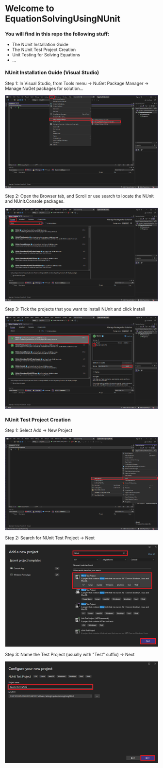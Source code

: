 # Welcome to EquationSolvingUsingNUnit

### You will find in this repo the following stuff:

* The NUnit Installation Guide 
* The NUnit Test Project Creation
* Unit Testing for Solving Equations
* ...

### NUnit Installation Guide (Visual Studio)

Step 1: In Visual Studio, from Tools menu -> NuGet Package Manager -> Manage NuGet packages for solution...

![Install NUnit Step 1](https://github.com/Blackan06/equationsolvingusingnunit/blob/main/Screenshots/NUnit%20Installation%20Guide/Step%201.png)

Step 2: Open the Browser tab, and Scroll or use search to locate the NUnit and NUnit.Console packages.

![Install NUnit Step 2](https://github.com/Blackan06/equationsolvingusingnunit/blob/main/Screenshots/NUnit%20Installation%20Guide/Step%202.png)

Step 3: Tick the projects that you want to install NUnit and click Install

![Install NUnit Step 3](https://github.com/Blackan06/equationsolvingusingnunit/blob/main/Screenshots/NUnit%20Installation%20Guide/Step%203.png)


### NUnit Test Project Creation

Step 1: Select Add -> New Project

![Create Test Project Step 1](https://github.com/Blackan06/equationsolvingusingnunit/blob/main/Screenshots/NUnit%20Test%20script%20Creation%20Guide/Step%201.png)

Step 2: Search for NUnit Test Project -> Next

![Create Test Project Step 2](https://github.com/Blackan06/equationsolvingusingnunit/blob/main/Screenshots/NUnit%20Test%20script%20Creation%20Guide/Step%202.png)

Step 3: Name the Test Project (usually with "Test" suffix) -> Next

![Create Test Project Step 3](https://github.com/Blackan06/equationsolvingusingnunit/blob/main/Screenshots/NUnit%20Test%20script%20Creation%20Guide/Step%203.png)